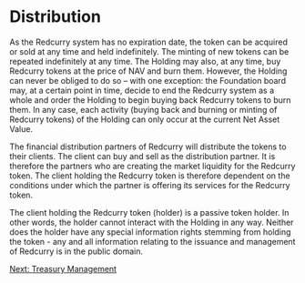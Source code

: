 # Distribution
As the Redcurry system has no expiration date, the token can be acquired or sold at any time and held indefinitely. The minting of new tokens can be repeated indefinitely at any time. The Holding may also, at any time, buy Redcurry tokens at the price of NAV and burn them. However, the Holding can never be obliged to do so – with one exception: the Foundation board may, at a certain point in time, decide to end the Redcurry system as a whole and order the Holding to begin buying back  Redcurry tokens to burn them. In any case, each activity (buying back and burning or minting of Redcurry tokens) of the Holding can only occur at the current Net Asset Value.
 
The financial distribution partners of Redcurry will distribute the tokens to their clients. The client can buy and sell as the distribution partner. It is therefore the partners who are creating the market liquidity for the Redcurry token. The client holding the Redcurry token is therefore dependent on the conditions under which the partner is offering its services for the Redcurry token.
 
The client holding the Redcurry token (holder) is a passive token holder. In other words, the holder cannot interact with the Holding in any way. Neither does the holder have any special information rights stemming from holding the token - any and all information relating to the issuance and management of Redcurry is in the public domain.

[Next: Treasury Management](/asset/treasury/treasury.md)
